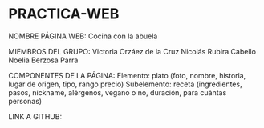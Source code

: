 # PRACTICA-WEB

NOMBRE PÁGINA WEB:
Cocina con la abuela

MIEMBROS DEL GRUPO:
Victoria Orzáez de la Cruz
Nicolás Rubira Cabello
Noelia Berzosa Parra

COMPONENTES DE LA PÁGINA:
  Elemento: plato (foto, nombre, historia, lugar de origen, tipo, rango precio)
  Subelemento: receta (ingredientes, pasos, nickname, alérgenos, vegano o no, duración, para cuántas personas)

LINK A GITHUB:

